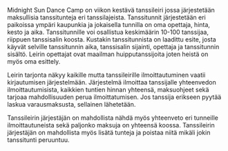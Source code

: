 Midnight Sun Dance Camp on viikon kestävä tanssileiri jossa järjestetään maksullisia tanssitunteja eri tanssilajeista. Tanssitunnit järjestetään eri paikoissa ympäri kaupunkia ja jokaisella tunnilla on oma opettaja, hinta, kesto ja aika. Tanssitunnille voi osallistua keskimäärin 10-100 tanssijaa, riippuen tanssisalin koosta. Kustakin tanssitunnista on laadittu esite, josta käyvät selville tanssitunnin aika, tanssisalin sijainti, opettaja ja tanssitunnin sisältö. Leirin opettajat ovat maailman huipputanssijoita joten heistä on myös oma esittely.

Leirin tarjonta näkyy kaikille mutta tanssileirille ilmoittautuminen vaatii kirjautumisen järjestelmään. Järjestelmä ilmoittaa tanssijalle yhteenvedon ilmoittautumisista, kaikkien tuntien hinnan yhteensä, maksuohjeet sekä tarjoaa mahdollisuuden perua ilmoittatumisen. Jos tanssija erikseen pyytää laskua varausmaksusta, sellainen lähetetään.

Tanssileirin järjestäjän on mahdollista nähdä myös yhteenveto eri tunneille ilmoittautuneista sekä paljonko maksuja on yhteensä koossa. Tanssileirin järjestäjän on mahdollista myös lisätä tunteja ja poistaa niitä mikäli jokin tanssitunti peruuntuu.
